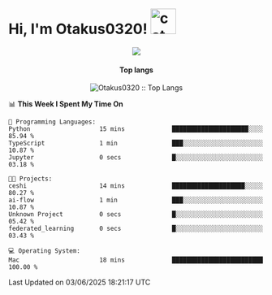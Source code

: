 <h1> Hi, I'm Otakus0320! <img src="https://media.giphy.com/media/mGcNjsfWAjY5AEZNw6/giphy.gif" width="50" alt="cat"></h1>

<p align="center"><a href="https://wakatime.com/@044d69d0-1253-4f60-96b6-5d19a0f9dde5"><img src="https://wakatime.com/badge/user/044d69d0-1253-4f60-96b6-5d19a0f9dde5.svg" /></a></p>

<h4 align="center">Top langs</h4>

<p align="center"><img src="https://github-readme-stats.vercel.app/api/top-langs/?username=Otakus0320&langs_count=10&theme=tokyonight&layout=compact&timestamp={{random_number}}" alt="Otakus0320 :: Top Langs" /></p>

<!--START_SECTION:waka-->
📊 **This Week I Spent My Time On** 

```text
💬 Programming Languages: 
Python                   15 mins             █████████████████████░░░░   85.94 % 
TypeScript               1 min               ███░░░░░░░░░░░░░░░░░░░░░░   10.87 % 
Jupyter                  0 secs              █░░░░░░░░░░░░░░░░░░░░░░░░   03.18 % 

🐱‍💻 Projects: 
ceshi                    14 mins             ████████████████████░░░░░   80.27 % 
ai-flow                  1 min               ███░░░░░░░░░░░░░░░░░░░░░░   10.87 % 
Unknown Project          0 secs              █░░░░░░░░░░░░░░░░░░░░░░░░   05.42 % 
federated_learning       0 secs              █░░░░░░░░░░░░░░░░░░░░░░░░   03.43 % 

💻 Operating System: 
Mac                      18 mins             █████████████████████████   100.00 % 
```


 Last Updated on 03/06/2025 18:21:17 UTC
<!--END_SECTION:waka-->
